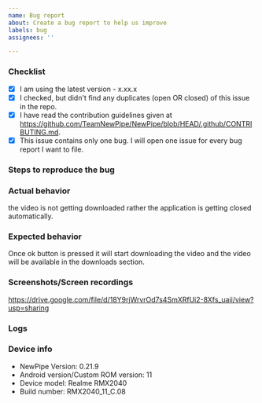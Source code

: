 ```yaml
---
name: Bug report
about: Create a bug report to help us improve
labels: bug
assignees: ''

---
```


<!--
Oh no, a bug! It happens. Thanks for reporting an issue with NewPipe. To make it easier for us to help you please enter detailed information in the template we have provided below. If a section isn't relevant, just delete it, though it would be helpful to still provide as much detail as possible.
-->

<!-- IF YOU DON'T FILL IN THE TEMPLATE PROPERLY, YOUR ISSUE IS LIABLE TO BE CLOSED. If you feel tired/lazy right now, open your issue some other time. We'll wait. -->

<!-- The comments between these brackets won't show up in the submitted issue (as you can see in the Preview). -->

### Checklist
<!-- This checklist is COMPULSORY. The first box has been checked for you to show you how it is done. -->

- [x] I am using the latest version - x.xx.x <!-- Check https://github.com/TeamNewPipe/NewPipe/releases -->
- [x] I checked, but didn't find any duplicates (open OR closed) of this issue in the repo. <!-- Seriously, check. O_O -->
- [x] I have read the contribution guidelines given at https://github.com/TeamNewPipe/NewPipe/blob/HEAD/.github/CONTRIBUTING.md.
- [x] This issue contains only one bug. I will open one issue for every bug report I want to file.

### Steps to reproduce the bug
<!--
1. Go to 'any videos'
2. Press on 'download option'
3. Press on 'ok button' there will be no response.
4. App will automatically get closed in few seconds
-->

<!-- If you can't cause the bug to show up again reliably (and hence don't have a proper set of steps to give us), please still try to give as many details as possible on how you think you encountered the bug. -->



### Actual behavior
<!-- Tell us what happens with the steps given above. -->
the video is not getting downloaded rather the application is getting closed automatically.


### Expected behavior
<!-- Tell us what you expect to happen. -->
Once ok button is pressed it will start downloading the video and the video will be available in the downloads section. 


### Screenshots/Screen recordings
<!-- If applicable, add screenshots or a screen recording to help explain your problem. GitHub supports uploading them directly in the issue text box. If your file is too big for Github to accept, feel free to paste a link from an image/video hoster here instead. -->
https://drive.google.com/file/d/18Y9rjWrvrOd7s4SmXRfUi2-8Xfs_uaii/view?usp=sharing

<!-- DON'T POST SCREENSHOTS OF THE ERROR PAGE. Use the buttons given on the error page to paste the error as text in the Logs section below. -->



### Logs
<!-- If your bug includes a crash (where you're shown the Error Report page with a bunch of info), tap on "Copy formatted report" at the bottom and paste it here: -->

<!-- That's right, here! -->



<!-- Please fill this section if you did not provide a log generated by NewPipe -->

### Device info

 - NewPipe Version: 0.21.9
 - Android version/Custom ROM version: 11
 - Device model: Realme RMX2040
 - Build number: RMX2040_11_C.08
